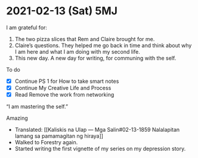 # 2021-02-13 (Sat) 5MJ

I am grateful for:

1. The two pizza slices that Rem and Claire brought for me.
2. Claire’s questions. They helped me go back in time and think about why I am here and what I am doing with my second life.
3. This new day. A new day for writing, for communing with the self.

To do

- [x] Continue PS 1 for How to take smart notes
- [x] Continue My Creative Life and Process
- [x] Read Remove the work from networking

“I am mastering the self.”

Amazing

- Translated: [[Kaliskis na Ulap — Mga Salin#02-13-1859 Nalalapitan lamang sa pamamagitan ng hiraya]]
- Walked to Forestry again.
- Started writing the first vignette of my series on my depression story.

